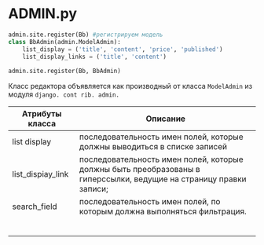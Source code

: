 # ADMIN.py

```python
admin.site.register(Bb) #регистрируем модель
class BbAdmin(admin.ModelAdmin):
    list_display = ('title', 'content', 'price', 'published')
    list_display_links = ('title', 'content')
    
admin.site.register(Bb, BbAdmin)
```

Класс редактора объявляется как производный от класса `ModelAdmin` из модуля `django. cont rib. admin.`

| Атрибуты класса   | Описание                                                     |
| ----------------- | ------------------------------------------------------------ |
| list display      | последовательность имен полей, которые должны выводиться в списке записей |
| list_dispiay_link | последовательность имен полей, которые должны быть преобразованы в гиперссылки, ведущие на страницу правки записи; |
| search_field      | последовательность имен полей, по которым должна выпол­няться фильтрация. |
|                   |                                                              |
|                   |                                                              |
|                   |                                                              |
|                   |                                                              |
|                   |                                                              |
|                   |                                                              |

